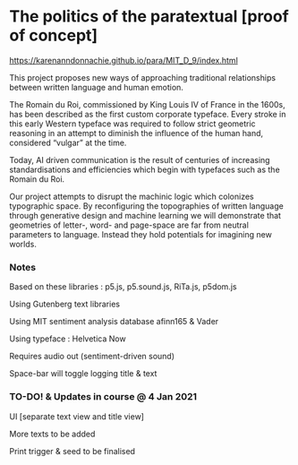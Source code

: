 # The politics of the paratextual [proof of concept]
https://karenanndonnachie.github.io/para/MIT_D_9/index.html

This project proposes new ways of approaching traditional relationships between written language and human emotion.

The Romain du Roi, commissioned by King Louis IV of France in the 1600s, has been described as the first custom corporate typeface. Every stroke in this early Western typeface was required to follow strict geometric reasoning in an attempt to diminish the influence of the human hand, considered “vulgar” at the time.

Today, AI driven communication is the result of centuries of increasing standardisations and efficiencies which begin with typefaces such as the Romain du Roi.

Our project attempts to disrupt the machinic logic which colonizes typographic space. By reconfiguring the topographies of written language through generative design and machine learning we will demonstrate that geometries of letter-, word- and page-space are far from neutral parameters to language. Instead they hold potentials for imagining new worlds.

### Notes
Based on these libraries : p5.js, p5.sound.js, RiTa.js, p5dom.js

Using Gutenberg text libraries 

Using MIT sentiment analysis database afinn165 & Vader

Using typeface : Helvetica Now

Requires audio out (sentiment-driven sound)

Space-bar will toggle logging title & text

### TO-DO! & Updates in course @ 4 Jan 2021
UI [separate text view and title view]

More texts to be added

Print trigger & seed to be finalised
